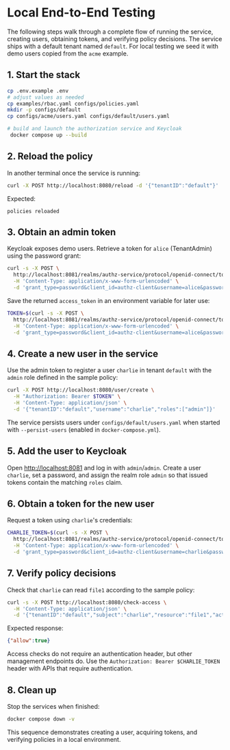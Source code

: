 # Local End-to-End Testing

The following steps walk through a complete flow of running the service, creating users, obtaining tokens, and verifying policy decisions. The service ships with a default tenant named `default`. For local testing we seed it with demo users copied from the `acme` example.

## 1. Start the stack

```sh
cp .env.example .env
# adjust values as needed
cp examples/rbac.yaml configs/policies.yaml
mkdir -p configs/default
cp configs/acme/users.yaml configs/default/users.yaml

# build and launch the authorization service and Keycloak
 docker compose up --build
```

## 2. Reload the policy

In another terminal once the service is running:

```sh
curl -X POST http://localhost:8080/reload -d '{"tenantID":"default"}'
```

Expected:

```text
policies reloaded
```

## 3. Obtain an admin token

Keycloak exposes demo users. Retrieve a token for `alice` (TenantAdmin) using the password grant:

```sh
curl -s -X POST \
  http://localhost:8081/realms/authz-service/protocol/openid-connect/token \
  -H 'Content-Type: application/x-www-form-urlencoded' \
  -d 'grant_type=password&client_id=authz-client&username=alice&password=alice'
```

Save the returned `access_token` in an environment variable for later use:

```sh
TOKEN=$(curl -s -X POST \
  http://localhost:8081/realms/authz-service/protocol/openid-connect/token \
  -H 'Content-Type: application/x-www-form-urlencoded' \
  -d 'grant_type=password&client_id=authz-client&username=alice&password=alice' | jq -r .access_token)
```

## 4. Create a new user in the service

Use the admin token to register a user `charlie` in tenant `default` with the `admin` role defined in the sample policy:

```sh
curl -X POST http://localhost:8080/user/create \
  -H "Authorization: Bearer $TOKEN" \
  -H 'Content-Type: application/json' \
  -d '{"tenantID":"default","username":"charlie","roles":["admin"]}'
```

The service persists users under `configs/default/users.yaml` when started with `--persist-users` (enabled in `docker-compose.yml`).

## 5. Add the user to Keycloak

Open [http://localhost:8081](http://localhost:8081) and log in with `admin`/`admin`. Create a user `charlie`, set a password, and assign the realm role `admin` so that issued tokens contain the matching `roles` claim.

## 6. Obtain a token for the new user

Request a token using `charlie`'s credentials:

```sh
CHARLIE_TOKEN=$(curl -s -X POST \
  http://localhost:8081/realms/authz-service/protocol/openid-connect/token \
  -H 'Content-Type: application/x-www-form-urlencoded' \
  -d 'grant_type=password&client_id=authz-client&username=charlie&password=charlie' | jq -r .access_token)
```

## 7. Verify policy decisions

Check that `charlie` can read `file1` according to the sample policy:

```sh
curl -s -X POST http://localhost:8080/check-access \
  -H 'Content-Type: application/json' \
  -d '{"tenantID":"default","subject":"charlie","resource":"file1","action":"read"}'
```

Expected response:

```json
{"allow":true}
```

Access checks do not require an authentication header, but other management endpoints do. Use the `Authorization: Bearer $CHARLIE_TOKEN` header with APIs that require authentication.

## 8. Clean up

Stop the services when finished:

```sh
docker compose down -v
```

This sequence demonstrates creating a user, acquiring tokens, and verifying policies in a local environment.
